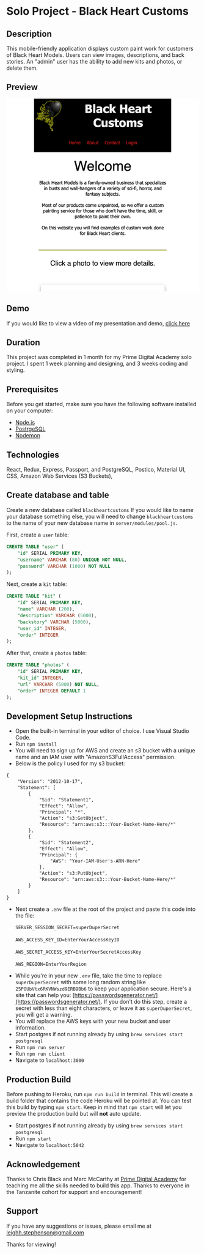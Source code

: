 
# Solo Project - Black Heart Customs

## Description
This mobile-friendly application displays custom paint work for customers of Black Heart Models. Users can view images, descriptions, and back stories. An "admin" user has the ability to add new kits and photos, or delete them. 

## Preview

![Home Page](./public/images/Preview.png)

## Demo
If you would like to view a video of my presentation and demo,
<a href="https://www.linkedin.com/posts/leigh-stephenson_fullstackdevelopment-primedigitalacademy-activity-7079883988697284608-tNAs?utm_source=share&utm_medium=member_desktop"> click here </a>

## Duration
This project was completed in 1 month for my Prime Digital Academy solo project. I spent 1 week planning and designing, and 3 weeks coding and styling. 

## Prerequisites

Before you get started, make sure you have the following software installed on your computer:

- [Node.js](https://nodejs.org/en/)
- [PostrgeSQL](https://www.postgresql.org/)
- [Nodemon](https://nodemon.io/)


## Technologies
React, Redux, Express, Passport, and PostgreSQL, Postico, Material UI, CSS, Amazon Web Services (S3 Buckets), 

## Create database and table

Create a new database called `blackheartcustoms` If you would like to name your database something else, you will need to change `blackheartcustoms` to the name of your new database name in `server/modules/pool.js`.

First, create a `user` table:

```SQL
CREATE TABLE "user" (
    "id" SERIAL PRIMARY KEY,
    "username" VARCHAR (80) UNIQUE NOT NULL,
    "password" VARCHAR (1000) NOT NULL
);
```

Next, create a `kit` table:

```SQL
CREATE TABLE "kit" (
    "id" SERIAL PRIMARY KEY,
    "name" VARCHAR (200),
    "description" VARCHAR (5000),
    "backstory" VARCHAR (5000),
    "user_id" INTEGER,
    "order" INTEGER
);
```

After that, create a `photos` table: 

```SQL
CREATE TABLE "photos" (
    "id" SERIAL PRIMARY KEY,
    "kit_id" INTEGER,
    "url" VARCHAR (5000) NOT NULL,
    "order" INTEGER DEFAULT 1
);
```

## Development Setup Instructions
- Open the built-in terminal in your editor of choice. I use Visual Studio Code.
- Run `npm install`
- You will need to sign up for AWS and create an s3 bucket with a unique name and an IAM user with "AmazonS3FullAccess" permission. 
- Below is the policy I used for my s3 bucket:

```
{
    "Version": "2012-10-17",
    "Statement": [
        {
            "Sid": "Statement1",
            "Effect": "Allow",
            "Principal": "*",
            "Action": "s3:GetObject",
            "Resource": "arn:aws:s3:::Your-Bucket-Name-Here/*"
        },
        {
            "Sid": "Statement2",
            "Effect": "Allow",
            "Principal": {
                "AWS": "Your-IAM-User's-ARN-Here"
            },
            "Action": "s3:PutObject",
            "Resource": "arn:aws:s3:::Your-Bucket-Name-Here/*"
        }
    ]
}
```
- Next create a `.env` file at the root of the project and paste this code into the file:
  ```
  SERVER_SESSION_SECRET=superDuperSecret

  AWS_ACCESS_KEY_ID=EnterYourAccessKeyID

  AWS_SECRET_ACCESS_KEY=EnterYourSecretAccessKey

  AWS_REGION=EnterYourRegion
  ```
- While you're in your new `.env` file, take the time to replace `superDuperSecret` with some long random string like `25POUbVtx6RKVNWszd9ERB9Bb6` to keep your application secure. Here's a site that can help you: [https://passwordsgenerator.net/](https://passwordsgenerator.net/). If you don't do this step, create a secret with less than eight characters, or leave it as `superDuperSecret`, you will get a warning.
- You will replace the AWS keys with your new bucket and user information.
- Start postgres if not running already by using `brew services start postgresql`
- Run `npm run server`
- Run `npm run client`
- Navigate to `localhost:3000`

## Production Build

Before pushing to Heroku, run `npm run build` in terminal. This will create a build folder that contains the code Heroku will be pointed at. You can test this build by typing `npm start`. Keep in mind that `npm start` will let you preview the production build but will **not** auto update.

- Start postgres if not running already by using `brew services start postgresql`
- Run `npm start`
- Navigate to `localhost:5042`

## Acknowledgement
Thanks to Chris Black and Marc McCarthy at [Prime Digital Academy](www.primeacademy.io) for teaching me all the skills needed to build this app. Thanks to everyone in the Tanzanite cohort for support and encouragement!

## Support
If you have any suggestions or issues, please email me at leighh.stephenson@gmail.com

Thanks for viewing!
